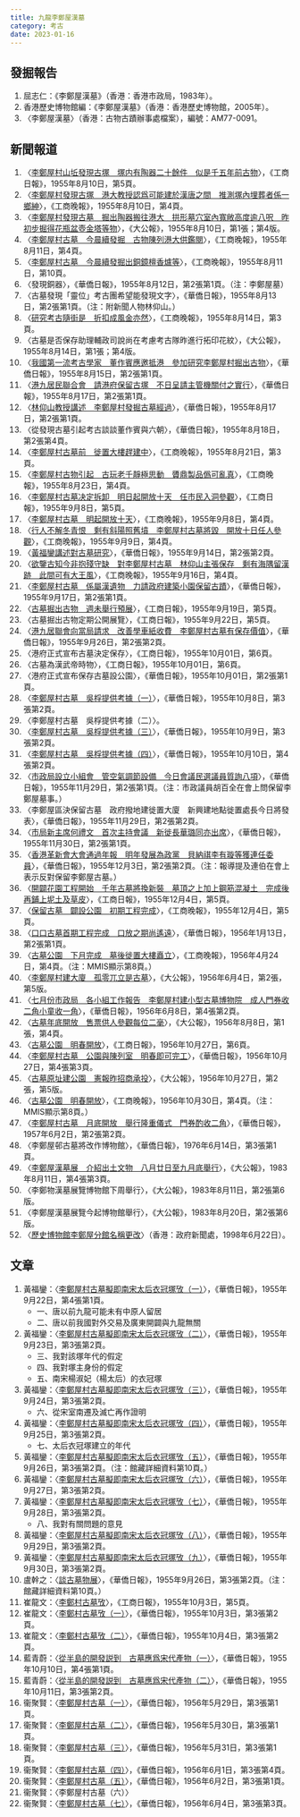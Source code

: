 ```yaml
---
title: 九龍李鄭屋漢墓
category: 考古
date: 2023-01-16
---
```

## 發掘報告
1. 屈志仁：《李鄭屋漢墓》（香港：香港市政局，1983年）。
2. 香港歷史博物館編：《李鄭屋漢墓》（香港：香港歷史博物館，2005年）。
3. 〈李鄭屋漢墓〉（香港：古物古蹟辦事處檔案），編號：AM77-0091。
## 新聞報道
1. 〈[李鄭屋村山坵發現古塚　塚内有陶器二十餘件　似是千五年前古物](https://mmis.hkpl.gov.hk/coverpage/-/coverpage/view?_coverpage_WAR_mmisportalportlet_hsf=%E6%9D%8E%E9%84%AD%E5%B1%8B&p_r_p_-1078056564_c=QF757YsWv59a9PNz3lScYqgi6uOtkx55&_coverpage_WAR_mmisportalportlet_o=132&_coverpage_WAR_mmisportalportlet_actual_q=%28%20verbatim_dc.collection%3A%28%22Old%5C%20HK%5C%20Newspapers%22%29%20%29%20AND+%28%20%28%20allTermsMandatory%3A%28true%29%20OR+all_dc.title%3A%28%E6%9D%8E%E9%84%AD%E5%B1%8B%29%20OR+all_dc.creator%3A%28%E6%9D%8E%E9%84%AD%E5%B1%8B%29%20OR+all_dc.contributor%3A%28%E6%9D%8E%E9%84%AD%E5%B1%8B%29%20OR+all_dc.subject%3A%28%E6%9D%8E%E9%84%AD%E5%B1%8B%29%20OR+fulltext%3A%28%E6%9D%8E%E9%84%AD%E5%B1%8B%29%20OR+all_dc.description%3A%28%E6%9D%8E%E9%84%AD%E5%B1%8B%29%20%29%20%29&_coverpage_WAR_mmisportalportlet_sort_order=asc&_coverpage_WAR_mmisportalportlet_sort_field=dc.publicationdate_bsort)〉，《工商日報》，1955年8月10日，第5頁。
2. 〈[李鄭屋村發現古塚　港大教授認爲可能建於漢唐之間　推測塚內埋葬者係一鄉紳](https://mmis.hkpl.gov.hk/coverpage/-/coverpage/view?_coverpage_WAR_mmisportalportlet_hsf=%E6%9D%8E%E9%84%AD%E5%B1%8B&p_r_p_-1078056564_c=QF757YsWv5%2FH7zGe%2FKF%2BFB8IQlsDeA58&_coverpage_WAR_mmisportalportlet_o=133&_coverpage_WAR_mmisportalportlet_actual_q=%28%20verbatim_dc.collection%3A%28%22Old%5C%20HK%5C%20Newspapers%22%29%20%29%20AND+%28%20%28%20allTermsMandatory%3A%28true%29%20OR+all_dc.title%3A%28%E6%9D%8E%E9%84%AD%E5%B1%8B%29%20OR+all_dc.creator%3A%28%E6%9D%8E%E9%84%AD%E5%B1%8B%29%20OR+all_dc.contributor%3A%28%E6%9D%8E%E9%84%AD%E5%B1%8B%29%20OR+all_dc.subject%3A%28%E6%9D%8E%E9%84%AD%E5%B1%8B%29%20OR+fulltext%3A%28%E6%9D%8E%E9%84%AD%E5%B1%8B%29%20OR+all_dc.description%3A%28%E6%9D%8E%E9%84%AD%E5%B1%8B%29%20%29%20%29&_coverpage_WAR_mmisportalportlet_sort_order=asc&_coverpage_WAR_mmisportalportlet_sort_field=dc.publicationdate_bsort)〉，《工商晚報》，1955年8月10日，第4頁。
3. 〈[李鄭屋村發現古墓　掘出陶器搬往港大　拱形墓穴室內寬敞高度逾八呎　昨初步掘得花瓶盆壺金塔等物](https://mmis.hkpl.gov.hk/coverpage/-/coverpage/view?_coverpage_WAR_mmisportalportlet_hsf=%E6%9D%8E%E9%84%AD%E5%B1%8B&p_r_p_-1078056564_c=QF757YsWv59H%2FuxqfBwEJJArM4CoRsb9&_coverpage_WAR_mmisportalportlet_o=134&_coverpage_WAR_mmisportalportlet_actual_q=%28%20verbatim_dc.collection%3A%28%22Old%5C%20HK%5C%20Newspapers%22%29%20%29%20AND+%28%20%28%20allTermsMandatory%3A%28true%29%20OR+all_dc.title%3A%28%E6%9D%8E%E9%84%AD%E5%B1%8B%29%20OR+all_dc.creator%3A%28%E6%9D%8E%E9%84%AD%E5%B1%8B%29%20OR+all_dc.contributor%3A%28%E6%9D%8E%E9%84%AD%E5%B1%8B%29%20OR+all_dc.subject%3A%28%E6%9D%8E%E9%84%AD%E5%B1%8B%29%20OR+fulltext%3A%28%E6%9D%8E%E9%84%AD%E5%B1%8B%29%20OR+all_dc.description%3A%28%E6%9D%8E%E9%84%AD%E5%B1%8B%29%20%29%20%29&_coverpage_WAR_mmisportalportlet_sort_order=asc&_coverpage_WAR_mmisportalportlet_sort_field=dc.publicationdate_bsort)〉，《大公報》，1955年8月10日，第1張；第4版。
4. 〈[李鄭屋村古墓　今晨續發掘　古物陳列港大供鑑閱](https://mmis.hkpl.gov.hk/coverpage/-/coverpage/view?_coverpage_WAR_mmisportalportlet_hsf=%E6%9D%8E%E9%84%AD%E5%B1%8B&p_r_p_-1078056564_c=QF757YsWv5%2FH7zGe%2FKF%2BFOAqbkOEneEK&_coverpage_WAR_mmisportalportlet_o=135&_coverpage_WAR_mmisportalportlet_actual_q=%28%20verbatim_dc.collection%3A%28%22Old%5C%20HK%5C%20Newspapers%22%29%20%29%20AND+%28%20%28%20allTermsMandatory%3A%28true%29%20OR+all_dc.title%3A%28%E6%9D%8E%E9%84%AD%E5%B1%8B%29%20OR+all_dc.creator%3A%28%E6%9D%8E%E9%84%AD%E5%B1%8B%29%20OR+all_dc.contributor%3A%28%E6%9D%8E%E9%84%AD%E5%B1%8B%29%20OR+all_dc.subject%3A%28%E6%9D%8E%E9%84%AD%E5%B1%8B%29%20OR+fulltext%3A%28%E6%9D%8E%E9%84%AD%E5%B1%8B%29%20OR+all_dc.description%3A%28%E6%9D%8E%E9%84%AD%E5%B1%8B%29%20%29%20%29&_coverpage_WAR_mmisportalportlet_sort_order=asc&_coverpage_WAR_mmisportalportlet_sort_field=dc.publicationdate_bsort)〉，《工商晚報》，1955年8月11日，第4頁。
5. 〈[李鄭屋村古墓　今晨續發掘出銅鏡檀香爐等](https://mmis.hkpl.gov.hk/coverpage/-/coverpage/view?_coverpage_WAR_mmisportalportlet_hsf=%E6%9D%8E%E9%84%AD%E5%B1%8B&p_r_p_-1078056564_c=QF757YsWv5%2FH7zGe%2FKF%2BFOAqbkOEneEK&_coverpage_WAR_mmisportalportlet_o=135&_coverpage_WAR_mmisportalportlet_actual_q=%28%20verbatim_dc.collection%3A%28%22Old%5C%20HK%5C%20Newspapers%22%29%20%29%20AND+%28%20%28%20allTermsMandatory%3A%28true%29%20OR+all_dc.title%3A%28%E6%9D%8E%E9%84%AD%E5%B1%8B%29%20OR+all_dc.creator%3A%28%E6%9D%8E%E9%84%AD%E5%B1%8B%29%20OR+all_dc.contributor%3A%28%E6%9D%8E%E9%84%AD%E5%B1%8B%29%20OR+all_dc.subject%3A%28%E6%9D%8E%E9%84%AD%E5%B1%8B%29%20OR+fulltext%3A%28%E6%9D%8E%E9%84%AD%E5%B1%8B%29%20OR+all_dc.description%3A%28%E6%9D%8E%E9%84%AD%E5%B1%8B%29%20%29%20%29&_coverpage_WAR_mmisportalportlet_sort_order=asc&_coverpage_WAR_mmisportalportlet_sort_field=dc.publicationdate_bsort)〉，《工商晚報》，1955年8月11日，第10頁。
6. 〈發現銅器〉，《華僑日報》，1955年8月12日，第2張第1頁。（注：李鄭屋墓）
7. 〈古墓發現「靈位」考古團希望能發現文字〉，《華僑日報》，1955年8月13日，第2張第1頁。（注：附新聞人物林仰山。）
8. 〈[研究考古隨街是　折扣成風金亦然](https://mmis.hkpl.gov.hk/coverpage/-/coverpage/view?_coverpage_WAR_mmisportalportlet_hsf=%E7%A0%94%E7%A9%B6%E8%80%83%E5%8F%A4&_coverpage_WAR_mmisportalportlet_actual_q=%28%20verbatim_dc.collection%3A%28%22Old%5C%20HK%5C%20Newspapers%22%29%20%29%20AND+%28%20%28%20allTermsMandatory%3A%28true%29%20OR+all_dc.title%3A%28%E7%A0%94%E7%A9%B6%E8%80%83%E5%8F%A4%29%20OR+all_dc.creator%3A%28%E7%A0%94%E7%A9%B6%E8%80%83%E5%8F%A4%29%20OR+all_dc.contributor%3A%28%E7%A0%94%E7%A9%B6%E8%80%83%E5%8F%A4%29%20OR+all_dc.subject%3A%28%E7%A0%94%E7%A9%B6%E8%80%83%E5%8F%A4%29%20OR+fulltext%3A%28%E7%A0%94%E7%A9%B6%E8%80%83%E5%8F%A4%29%20OR+all_dc.description%3A%28%E7%A0%94%E7%A9%B6%E8%80%83%E5%8F%A4%29%20%29%20%29&_coverpage_WAR_mmisportalportlet_sort_field=score&p_r_p_-1078056564_c=QF757YsWv5%2FH7zGe%2FKF%2BFEjTSwOn2%2BDv&_coverpage_WAR_mmisportalportlet_o=0&_coverpage_WAR_mmisportalportlet_sort_order=desc)〉，《工商晚報》，1955年8月14日，第3頁。
9. 〈古墓是否保存助理輔政司說尚在考慮考古隊昨進行拓印花紋〉，《大公報》，1955年8月14日，第1張；第4版。
10. 〈[我國第一流考古學家　董作賓應邀抵港　參加研究李鄭屋村掘出古物](https://mmis.hkpl.gov.hk/coverpage/-/coverpage/view?_coverpage_WAR_mmisportalportlet_hsf=%E6%9D%8E%E9%84%AD%E5%B1%8B&p_r_p_-1078056564_c=QF757YsWv5%2FH7zGe%2FKF%2BFNknH7KfV1lH&_coverpage_WAR_mmisportalportlet_o=136&_coverpage_WAR_mmisportalportlet_actual_q=%28%20verbatim_dc.collection%3A%28%22Old%5C%20HK%5C%20Newspapers%22%29%20%29%20AND+%28%20%28%20allTermsMandatory%3A%28true%29%20OR+all_dc.title%3A%28%E6%9D%8E%E9%84%AD%E5%B1%8B%29%20OR+all_dc.creator%3A%28%E6%9D%8E%E9%84%AD%E5%B1%8B%29%20OR+all_dc.contributor%3A%28%E6%9D%8E%E9%84%AD%E5%B1%8B%29%20OR+all_dc.subject%3A%28%E6%9D%8E%E9%84%AD%E5%B1%8B%29%20OR+fulltext%3A%28%E6%9D%8E%E9%84%AD%E5%B1%8B%29%20OR+all_dc.description%3A%28%E6%9D%8E%E9%84%AD%E5%B1%8B%29%20%29%20%29&_coverpage_WAR_mmisportalportlet_sort_order=asc&_coverpage_WAR_mmisportalportlet_sort_field=dc.publicationdate_bsort)〉，《華僑日報》，1955年8月15日，第2張第1頁。
11. 〈[港九居民聯合會　請港府保留古塚　不日呈請主管機關付之實行](https://mmis.hkpl.gov.hk/coverpage/-/coverpage/view?_coverpage_WAR_mmisportalportlet_hsf=%E6%9D%8E%E9%84%AD%E5%B1%8B&p_r_p_-1078056564_c=QF757YsWv5%2FH7zGe%2FKF%2BFMmU%2FRe315p2&_coverpage_WAR_mmisportalportlet_o=138&_coverpage_WAR_mmisportalportlet_actual_q=%28%20verbatim_dc.collection%3A%28%22Old%5C%20HK%5C%20Newspapers%22%29%20%29%20AND+%28%20%28%20allTermsMandatory%3A%28true%29%20OR+all_dc.title%3A%28%E6%9D%8E%E9%84%AD%E5%B1%8B%29%20OR+all_dc.creator%3A%28%E6%9D%8E%E9%84%AD%E5%B1%8B%29%20OR+all_dc.contributor%3A%28%E6%9D%8E%E9%84%AD%E5%B1%8B%29%20OR+all_dc.subject%3A%28%E6%9D%8E%E9%84%AD%E5%B1%8B%29%20OR+fulltext%3A%28%E6%9D%8E%E9%84%AD%E5%B1%8B%29%20OR+all_dc.description%3A%28%E6%9D%8E%E9%84%AD%E5%B1%8B%29%20%29%20%29&_coverpage_WAR_mmisportalportlet_sort_order=asc&_coverpage_WAR_mmisportalportlet_sort_field=dc.publicationdate_bsort)〉，《華僑日報》，1955年8月17日，第2張第1頁。
12. 〈[林仰山教授講述　李鄭屋村發掘古墓經過](https://mmis.hkpl.gov.hk/coverpage/-/coverpage/view?_coverpage_WAR_mmisportalportlet_hsf=%E6%9D%8E%E9%84%AD%E5%B1%8B&p_r_p_-1078056564_c=QF757YsWv5%2FH7zGe%2FKF%2BFMmU%2FRe315p2&_coverpage_WAR_mmisportalportlet_o=138&_coverpage_WAR_mmisportalportlet_actual_q=%28%20verbatim_dc.collection%3A%28%22Old%5C%20HK%5C%20Newspapers%22%29%20%29%20AND+%28%20%28%20allTermsMandatory%3A%28true%29%20OR+all_dc.title%3A%28%E6%9D%8E%E9%84%AD%E5%B1%8B%29%20OR+all_dc.creator%3A%28%E6%9D%8E%E9%84%AD%E5%B1%8B%29%20OR+all_dc.contributor%3A%28%E6%9D%8E%E9%84%AD%E5%B1%8B%29%20OR+all_dc.subject%3A%28%E6%9D%8E%E9%84%AD%E5%B1%8B%29%20OR+fulltext%3A%28%E6%9D%8E%E9%84%AD%E5%B1%8B%29%20OR+all_dc.description%3A%28%E6%9D%8E%E9%84%AD%E5%B1%8B%29%20%29%20%29&_coverpage_WAR_mmisportalportlet_sort_order=asc&_coverpage_WAR_mmisportalportlet_sort_field=dc.publicationdate_bsort)〉，《華僑日報》，1955年8月17日，第2張第1頁。
13. 〈從發現古墓引起考古談談董作賓與六朝〉，《華僑日報》，1955年8月18日，第2張第4頁。
14. 〈[李鄭屋村古墓前　徙置大樓趕建中](https://mmis.hkpl.gov.hk/coverpage/-/coverpage/view?_coverpage_WAR_mmisportalportlet_hsf=%E6%9D%8E%E9%84%AD%E5%B1%8B&p_r_p_-1078056564_c=QF757YsWv5%2FH7zGe%2FKF%2BFJIrlX6pJExe&_coverpage_WAR_mmisportalportlet_o=139&_coverpage_WAR_mmisportalportlet_actual_q=%28%20verbatim_dc.collection%3A%28%22Old%5C%20HK%5C%20Newspapers%22%29%20%29%20AND+%28%20%28%20allTermsMandatory%3A%28true%29%20OR+all_dc.title%3A%28%E6%9D%8E%E9%84%AD%E5%B1%8B%29%20OR+all_dc.creator%3A%28%E6%9D%8E%E9%84%AD%E5%B1%8B%29%20OR+all_dc.contributor%3A%28%E6%9D%8E%E9%84%AD%E5%B1%8B%29%20OR+all_dc.subject%3A%28%E6%9D%8E%E9%84%AD%E5%B1%8B%29%20OR+fulltext%3A%28%E6%9D%8E%E9%84%AD%E5%B1%8B%29%20OR+all_dc.description%3A%28%E6%9D%8E%E9%84%AD%E5%B1%8B%29%20%29%20%29&_coverpage_WAR_mmisportalportlet_sort_order=asc&_coverpage_WAR_mmisportalportlet_sort_field=dc.publicationdate_bsort)〉，《工商晚報》，1955年8月21日，第3頁。
15. 〈[李鄭屋村古物引起　古玩老千靜極思動　贗鼎製品僞可亂真](https://mmis.hkpl.gov.hk/coverpage/-/coverpage/view?_coverpage_WAR_mmisportalportlet_hsf=%E6%9D%8E%E9%84%AD%E5%B1%8B&p_r_p_-1078056564_c=QF757YsWv5%2FH7zGe%2FKF%2BFOQA%2BWmHppvS&_coverpage_WAR_mmisportalportlet_o=140&_coverpage_WAR_mmisportalportlet_actual_q=%28%20verbatim_dc.collection%3A%28%22Old%5C%20HK%5C%20Newspapers%22%29%20%29%20AND+%28%20%28%20allTermsMandatory%3A%28true%29%20OR+all_dc.title%3A%28%E6%9D%8E%E9%84%AD%E5%B1%8B%29%20OR+all_dc.creator%3A%28%E6%9D%8E%E9%84%AD%E5%B1%8B%29%20OR+all_dc.contributor%3A%28%E6%9D%8E%E9%84%AD%E5%B1%8B%29%20OR+all_dc.subject%3A%28%E6%9D%8E%E9%84%AD%E5%B1%8B%29%20OR+fulltext%3A%28%E6%9D%8E%E9%84%AD%E5%B1%8B%29%20OR+all_dc.description%3A%28%E6%9D%8E%E9%84%AD%E5%B1%8B%29%20%29%20%29&_coverpage_WAR_mmisportalportlet_sort_order=asc&_coverpage_WAR_mmisportalportlet_sort_field=dc.publicationdate_bsort)〉，《工商晚報》，1955年8月23日，第4頁。
16. 〈[李鄭屋村古墓决定拆卸　明日起開放十天　任市民入洞參觀](https://mmis.hkpl.gov.hk/coverpage/-/coverpage/view?_coverpage_WAR_mmisportalportlet_hsf=%E6%9D%8E%E9%84%AD%E5%B1%8B&p_r_p_-1078056564_c=QF757YsWv59a9PNz3lScYkPVWtXBPhSs&_coverpage_WAR_mmisportalportlet_o=142&_coverpage_WAR_mmisportalportlet_actual_q=%28%20verbatim_dc.collection%3A%28%22Old%5C%20HK%5C%20Newspapers%22%29%20%29%20AND+%28%20%28%20allTermsMandatory%3A%28true%29%20OR+all_dc.title%3A%28%E6%9D%8E%E9%84%AD%E5%B1%8B%29%20OR+all_dc.creator%3A%28%E6%9D%8E%E9%84%AD%E5%B1%8B%29%20OR+all_dc.contributor%3A%28%E6%9D%8E%E9%84%AD%E5%B1%8B%29%20OR+all_dc.subject%3A%28%E6%9D%8E%E9%84%AD%E5%B1%8B%29%20OR+fulltext%3A%28%E6%9D%8E%E9%84%AD%E5%B1%8B%29%20OR+all_dc.description%3A%28%E6%9D%8E%E9%84%AD%E5%B1%8B%29%20%29%20%29&_coverpage_WAR_mmisportalportlet_sort_order=asc&_coverpage_WAR_mmisportalportlet_sort_field=dc.publicationdate_bsort)〉，《工商日報》，1955年9月8日，第5頁。
17. 〈[李鄭屋村古墓　明起開放十天](https://mmis.hkpl.gov.hk/coverpage/-/coverpage/view?_coverpage_WAR_mmisportalportlet_hsf=%E6%9D%8E%E9%84%AD%E5%B1%8B&p_r_p_-1078056564_c=QF757YsWv5%2FH7zGe%2FKF%2BFFdf0hHeZZze&_coverpage_WAR_mmisportalportlet_o=143&_coverpage_WAR_mmisportalportlet_actual_q=%28%20verbatim_dc.collection%3A%28%22Old%5C%20HK%5C%20Newspapers%22%29%20%29%20AND+%28%20%28%20allTermsMandatory%3A%28true%29%20OR+all_dc.title%3A%28%E6%9D%8E%E9%84%AD%E5%B1%8B%29%20OR+all_dc.creator%3A%28%E6%9D%8E%E9%84%AD%E5%B1%8B%29%20OR+all_dc.contributor%3A%28%E6%9D%8E%E9%84%AD%E5%B1%8B%29%20OR+all_dc.subject%3A%28%E6%9D%8E%E9%84%AD%E5%B1%8B%29%20OR+fulltext%3A%28%E6%9D%8E%E9%84%AD%E5%B1%8B%29%20OR+all_dc.description%3A%28%E6%9D%8E%E9%84%AD%E5%B1%8B%29%20%29%20%29&_coverpage_WAR_mmisportalportlet_sort_order=asc&_coverpage_WAR_mmisportalportlet_sort_field=dc.publicationdate_bsort)〉，《工商晚報》，1955年9月8日，第4頁。
18. 〈[行人不解冬青恨　剩有斜陽照舊墳　李鄭屋村古墓將毀　開放十日任人參觀](https://mmis.hkpl.gov.hk/coverpage/-/coverpage/view?_coverpage_WAR_mmisportalportlet_hsf=%E6%9D%8E%E9%84%AD%E5%B1%8B&p_r_p_-1078056564_c=QF757YsWv5%2FH7zGe%2FKF%2BFDEFSOo2KQnh&_coverpage_WAR_mmisportalportlet_o=144&_coverpage_WAR_mmisportalportlet_actual_q=%28%20verbatim_dc.collection%3A%28%22Old%5C%20HK%5C%20Newspapers%22%29%20%29%20AND+%28%20%28%20allTermsMandatory%3A%28true%29%20OR+all_dc.title%3A%28%E6%9D%8E%E9%84%AD%E5%B1%8B%29%20OR+all_dc.creator%3A%28%E6%9D%8E%E9%84%AD%E5%B1%8B%29%20OR+all_dc.contributor%3A%28%E6%9D%8E%E9%84%AD%E5%B1%8B%29%20OR+all_dc.subject%3A%28%E6%9D%8E%E9%84%AD%E5%B1%8B%29%20OR+fulltext%3A%28%E6%9D%8E%E9%84%AD%E5%B1%8B%29%20OR+all_dc.description%3A%28%E6%9D%8E%E9%84%AD%E5%B1%8B%29%20%29%20%29&_coverpage_WAR_mmisportalportlet_sort_order=asc&_coverpage_WAR_mmisportalportlet_sort_field=dc.publicationdate_bsort)〉，《工商晚報》，1955年9月9日，第4頁。
19. 〈[黃福鑾講述對古墓研究](https://mmis.hkpl.gov.hk/coverpage/-/coverpage/view?_coverpage_WAR_mmisportalportlet_hsf=%E6%9D%8E%E9%84%AD%E5%B1%8B&p_r_p_-1078056564_c=QF757YsWv5%2FH7zGe%2FKF%2BFCLqPcEG6qX3&_coverpage_WAR_mmisportalportlet_o=145&_coverpage_WAR_mmisportalportlet_actual_q=%28%20verbatim_dc.collection%3A%28%22Old%5C%20HK%5C%20Newspapers%22%29%20%29%20AND+%28%20%28%20allTermsMandatory%3A%28true%29%20OR+all_dc.title%3A%28%E6%9D%8E%E9%84%AD%E5%B1%8B%29%20OR+all_dc.creator%3A%28%E6%9D%8E%E9%84%AD%E5%B1%8B%29%20OR+all_dc.contributor%3A%28%E6%9D%8E%E9%84%AD%E5%B1%8B%29%20OR+all_dc.subject%3A%28%E6%9D%8E%E9%84%AD%E5%B1%8B%29%20OR+fulltext%3A%28%E6%9D%8E%E9%84%AD%E5%B1%8B%29%20OR+all_dc.description%3A%28%E6%9D%8E%E9%84%AD%E5%B1%8B%29%20%29%20%29&_coverpage_WAR_mmisportalportlet_sort_order=asc&_coverpage_WAR_mmisportalportlet_sort_field=dc.publicationdate_bsort)〉，《華僑日報》，1955年9月14日，第2張第2頁。
20. 〈[欲鑒古知今非抱殘守缺　對李鄭屋村古墓　林仰山主張保存　剩有海隅留漢跡　此間可有大王風](https://mmis.hkpl.gov.hk/coverpage/-/coverpage/view?_coverpage_WAR_mmisportalportlet_hsf=%E6%9D%8E%E9%84%AD%E5%B1%8B&p_r_p_-1078056564_c=QF757YsWv5%2FH7zGe%2FKF%2BFIl7ZfZ6mkg9&_coverpage_WAR_mmisportalportlet_o=147&_coverpage_WAR_mmisportalportlet_actual_q=%28%20verbatim_dc.collection%3A%28%22Old%5C%20HK%5C%20Newspapers%22%29%20%29%20AND+%28%20%28%20allTermsMandatory%3A%28true%29%20OR+all_dc.title%3A%28%E6%9D%8E%E9%84%AD%E5%B1%8B%29%20OR+all_dc.creator%3A%28%E6%9D%8E%E9%84%AD%E5%B1%8B%29%20OR+all_dc.contributor%3A%28%E6%9D%8E%E9%84%AD%E5%B1%8B%29%20OR+all_dc.subject%3A%28%E6%9D%8E%E9%84%AD%E5%B1%8B%29%20OR+fulltext%3A%28%E6%9D%8E%E9%84%AD%E5%B1%8B%29%20OR+all_dc.description%3A%28%E6%9D%8E%E9%84%AD%E5%B1%8B%29%20%29%20%29&_coverpage_WAR_mmisportalportlet_sort_order=asc&_coverpage_WAR_mmisportalportlet_sort_field=dc.publicationdate_bsort)〉，《工商晚報》，1955年9月16日，第4頁。
21. 〈[李鄭屋村古墓　係屬漢遺物　力請政府建築小園保留古蹟](https://mmis.hkpl.gov.hk/coverpage/-/coverpage/view?_coverpage_WAR_mmisportalportlet_hsf=%E6%9D%8E%E9%84%AD%E5%B1%8B&p_r_p_-1078056564_c=QF757YsWv5%2FH7zGe%2FKF%2BFP%2BLSyQsXRC6&_coverpage_WAR_mmisportalportlet_o=148&_coverpage_WAR_mmisportalportlet_actual_q=%28%20verbatim_dc.collection%3A%28%22Old%5C%20HK%5C%20Newspapers%22%29%20%29%20AND+%28%20%28%20allTermsMandatory%3A%28true%29%20OR+all_dc.title%3A%28%E6%9D%8E%E9%84%AD%E5%B1%8B%29%20OR+all_dc.creator%3A%28%E6%9D%8E%E9%84%AD%E5%B1%8B%29%20OR+all_dc.contributor%3A%28%E6%9D%8E%E9%84%AD%E5%B1%8B%29%20OR+all_dc.subject%3A%28%E6%9D%8E%E9%84%AD%E5%B1%8B%29%20OR+fulltext%3A%28%E6%9D%8E%E9%84%AD%E5%B1%8B%29%20OR+all_dc.description%3A%28%E6%9D%8E%E9%84%AD%E5%B1%8B%29%20%29%20%29&_coverpage_WAR_mmisportalportlet_sort_order=asc&_coverpage_WAR_mmisportalportlet_sort_field=dc.publicationdate_bsort)〉，《華僑日報》，1955年9月17日，第2張第1頁。
22. 〈[古墓掘出古物　週未舉行預展](https://mmis.hkpl.gov.hk/coverpage/-/coverpage/view?_coverpage_WAR_mmisportalportlet_hsf=%E6%9D%8E%E9%84%AD%E5%B1%8B&p_r_p_-1078056564_c=QF757YsWv59a9PNz3lScYgxrAxJaRk59&_coverpage_WAR_mmisportalportlet_o=149&_coverpage_WAR_mmisportalportlet_actual_q=%28%20verbatim_dc.collection%3A%28%22Old%5C%20HK%5C%20Newspapers%22%29%20%29%20AND+%28%20%28%20allTermsMandatory%3A%28true%29%20OR+all_dc.title%3A%28%E6%9D%8E%E9%84%AD%E5%B1%8B%29%20OR+all_dc.creator%3A%28%E6%9D%8E%E9%84%AD%E5%B1%8B%29%20OR+all_dc.contributor%3A%28%E6%9D%8E%E9%84%AD%E5%B1%8B%29%20OR+all_dc.subject%3A%28%E6%9D%8E%E9%84%AD%E5%B1%8B%29%20OR+fulltext%3A%28%E6%9D%8E%E9%84%AD%E5%B1%8B%29%20OR+all_dc.description%3A%28%E6%9D%8E%E9%84%AD%E5%B1%8B%29%20%29%20%29&_coverpage_WAR_mmisportalportlet_sort_order=asc&_coverpage_WAR_mmisportalportlet_sort_field=dc.publicationdate_bsort)〉，《工商日報》，1955年9月19日，第5頁。
23. 〈古墓掘出古物定期公開展覽〉，《工商日報》，1955年9月22日，第5頁。
24. 〈[港九居聯會向當局請求　改善學車紙收費　李鄭屋村古墓有保存價值](https://mmis.hkpl.gov.hk/coverpage/-/coverpage/view?_coverpage_WAR_mmisportalportlet_hsf=%E6%9D%8E%E9%84%AD%E5%B1%8B&p_r_p_-1078056564_c=QF757YsWv5%2FH7zGe%2FKF%2BFDPar4uDfoE0&_coverpage_WAR_mmisportalportlet_o=154&_coverpage_WAR_mmisportalportlet_actual_q=%28%20verbatim_dc.collection%3A%28%22Old%5C%20HK%5C%20Newspapers%22%29%20%29%20AND+%28%20%28%20allTermsMandatory%3A%28true%29%20OR+all_dc.title%3A%28%E6%9D%8E%E9%84%AD%E5%B1%8B%29%20OR+all_dc.creator%3A%28%E6%9D%8E%E9%84%AD%E5%B1%8B%29%20OR+all_dc.contributor%3A%28%E6%9D%8E%E9%84%AD%E5%B1%8B%29%20OR+all_dc.subject%3A%28%E6%9D%8E%E9%84%AD%E5%B1%8B%29%20OR+fulltext%3A%28%E6%9D%8E%E9%84%AD%E5%B1%8B%29%20OR+all_dc.description%3A%28%E6%9D%8E%E9%84%AD%E5%B1%8B%29%20%29%20%29&_coverpage_WAR_mmisportalportlet_sort_order=asc&_coverpage_WAR_mmisportalportlet_sort_field=dc.publicationdate_bsort)〉，《華僑日報》，1955年9月26日，第2張第2頁。
25. 〈港府正式宣布古墓決定保存〉，《工商日報》，1955年10月01日，第6頁。
26. 〈古墓為漢武帝時物〉，《工商日報》，1955年10月01日，第6頁。
27. 〈港府正式宣布保存古墓設公園〉，《華僑日報》，1955年10月01日，第2張第1頁。
28. 〈[李鄭屋村古墓　吳桴提供考據（一）](https://mmis.hkpl.gov.hk/coverpage/-/coverpage/view?_coverpage_WAR_mmisportalportlet_hsf=%E6%9D%8E%E9%84%AD%E5%B1%8B&p_r_p_-1078056564_c=QF757YsWv5%2FH7zGe%2FKF%2BFA8WWEEhTMr0&_coverpage_WAR_mmisportalportlet_o=161&_coverpage_WAR_mmisportalportlet_actual_q=%28%20verbatim_dc.collection%3A%28%22Old%5C%20HK%5C%20Newspapers%22%29%20%29%20AND+%28%20%28%20allTermsMandatory%3A%28true%29%20OR+all_dc.title%3A%28%E6%9D%8E%E9%84%AD%E5%B1%8B%29%20OR+all_dc.creator%3A%28%E6%9D%8E%E9%84%AD%E5%B1%8B%29%20OR+all_dc.contributor%3A%28%E6%9D%8E%E9%84%AD%E5%B1%8B%29%20OR+all_dc.subject%3A%28%E6%9D%8E%E9%84%AD%E5%B1%8B%29%20OR+fulltext%3A%28%E6%9D%8E%E9%84%AD%E5%B1%8B%29%20OR+all_dc.description%3A%28%E6%9D%8E%E9%84%AD%E5%B1%8B%29%20%29%20%29&_coverpage_WAR_mmisportalportlet_sort_order=asc&_coverpage_WAR_mmisportalportlet_sort_field=dc.publicationdate_bsort)〉，《華僑日報》，1955年10月8日，第3張第2頁。
29. 〈李鄭屋村古墓　吳桴提供考據（二）〉。
30. 〈[李鄭屋村古墓　吳桴提供考據（三）](https://mmis.hkpl.gov.hk/coverpage/-/coverpage/view?_coverpage_WAR_mmisportalportlet_hsf=%E6%9D%8E%E9%84%AD%E5%B1%8B&p_r_p_-1078056564_c=QF757YsWv5%2FH7zGe%2FKF%2BFBJvNOvK4vp8&_coverpage_WAR_mmisportalportlet_o=163&_coverpage_WAR_mmisportalportlet_actual_q=%28%20verbatim_dc.collection%3A%28%22Old%5C%20HK%5C%20Newspapers%22%29%20%29%20AND+%28%20%28%20allTermsMandatory%3A%28true%29%20OR+all_dc.title%3A%28%E6%9D%8E%E9%84%AD%E5%B1%8B%29%20OR+all_dc.creator%3A%28%E6%9D%8E%E9%84%AD%E5%B1%8B%29%20OR+all_dc.contributor%3A%28%E6%9D%8E%E9%84%AD%E5%B1%8B%29%20OR+all_dc.subject%3A%28%E6%9D%8E%E9%84%AD%E5%B1%8B%29%20OR+fulltext%3A%28%E6%9D%8E%E9%84%AD%E5%B1%8B%29%20OR+all_dc.description%3A%28%E6%9D%8E%E9%84%AD%E5%B1%8B%29%20%29%20%29&_coverpage_WAR_mmisportalportlet_sort_order=asc&_coverpage_WAR_mmisportalportlet_sort_field=dc.publicationdate_bsort)〉，《華僑日報》，1955年10月9日，第3張第2頁。
31. 〈[李鄭屋村古墓　吳桴提供考據（四）](https://mmis.hkpl.gov.hk/coverpage/-/coverpage/view?_coverpage_WAR_mmisportalportlet_hsf=%E6%9D%8E%E9%84%AD%E5%B1%8B&p_r_p_-1078056564_c=QF757YsWv5%2FH7zGe%2FKF%2BFGrCo%2BCGAnzY&_coverpage_WAR_mmisportalportlet_o=164&_coverpage_WAR_mmisportalportlet_actual_q=%28%20verbatim_dc.collection%3A%28%22Old%5C%20HK%5C%20Newspapers%22%29%20%29%20AND+%28%20%28%20allTermsMandatory%3A%28true%29%20OR+all_dc.title%3A%28%E6%9D%8E%E9%84%AD%E5%B1%8B%29%20OR+all_dc.creator%3A%28%E6%9D%8E%E9%84%AD%E5%B1%8B%29%20OR+all_dc.contributor%3A%28%E6%9D%8E%E9%84%AD%E5%B1%8B%29%20OR+all_dc.subject%3A%28%E6%9D%8E%E9%84%AD%E5%B1%8B%29%20OR+fulltext%3A%28%E6%9D%8E%E9%84%AD%E5%B1%8B%29%20OR+all_dc.description%3A%28%E6%9D%8E%E9%84%AD%E5%B1%8B%29%20%29%20%29&_coverpage_WAR_mmisportalportlet_sort_order=asc&_coverpage_WAR_mmisportalportlet_sort_field=dc.publicationdate_bsort)〉，《華僑日報》，1955年10月10日，第4張第2頁。
32. 〈[市政局設立小組會　管空氣調節設備　今日會議民選議員質詢八項](https://mmis.hkpl.gov.hk/coverpage/-/coverpage/view?_coverpage_WAR_mmisportalportlet_hsf=%E5%8F%A4%E5%A2%93&p_r_p_-1078056564_c=QF757YsWv5%2FH7zGe%2FKF%2BFLrytdxhQPHH&_coverpage_WAR_mmisportalportlet_o=206&_coverpage_WAR_mmisportalportlet_actual_q=%28%20verbatim_dc.collection%3A%28%22Old%5C%20HK%5C%20Newspapers%22%29%20%29%20AND+%28%20%28%20allTermsMandatory%3A%28true%29%20OR+all_dc.title%3A%28%E5%8F%A4%E5%A2%93%29%20OR+all_dc.creator%3A%28%E5%8F%A4%E5%A2%93%29%20OR+all_dc.contributor%3A%28%E5%8F%A4%E5%A2%93%29%20OR+all_dc.subject%3A%28%E5%8F%A4%E5%A2%93%29%20OR+fulltext%3A%28%E5%8F%A4%E5%A2%93%29%20OR+all_dc.description%3A%28%E5%8F%A4%E5%A2%93%29%20%29%20%29&_coverpage_WAR_mmisportalportlet_sort_order=asc&_coverpage_WAR_mmisportalportlet_sort_field=dc.publicationdate_bsort)〉，《華僑日報》，1955年11月29日，第2張第1頁。（注：市政議員胡百全在會上問保留李鄭屋墓事。）
33. 〈李鄭屋區決保留古墓　政府撥地建徙置大廈　新興建地點徙置處長今日將發表〉，《華僑日報》，1955年11月29日，第2張第2頁。
34. 〈[市局新主席何禮文　首次主持會議　新徙長華璐同亦出席](https://mmis.hkpl.gov.hk/coverpage/-/coverpage/view?_coverpage_WAR_mmisportalportlet_hsf=%E5%8F%A4%E5%A2%93&p_r_p_-1078056564_c=QF757YsWv5%2FH7zGe%2FKF%2BFN2UACS5RgrX&_coverpage_WAR_mmisportalportlet_o=207&_coverpage_WAR_mmisportalportlet_actual_q=%28%20verbatim_dc.collection%3A%28%22Old%5C%20HK%5C%20Newspapers%22%29%20%29%20AND+%28%20%28%20allTermsMandatory%3A%28true%29%20OR+all_dc.title%3A%28%E5%8F%A4%E5%A2%93%29%20OR+all_dc.creator%3A%28%E5%8F%A4%E5%A2%93%29%20OR+all_dc.contributor%3A%28%E5%8F%A4%E5%A2%93%29%20OR+all_dc.subject%3A%28%E5%8F%A4%E5%A2%93%29%20OR+fulltext%3A%28%E5%8F%A4%E5%A2%93%29%20OR+all_dc.description%3A%28%E5%8F%A4%E5%A2%93%29%20%29%20%29&_coverpage_WAR_mmisportalportlet_sort_order=asc&_coverpage_WAR_mmisportalportlet_sort_field=dc.publicationdate_bsort)〉，《華僑日報》，1955年11月30日，第2張第1頁。
35. 〈[香港革新會大會通過年報　明年發展為政黨　貝納祺李有璇等獲連任委員](https://mmis.hkpl.gov.hk/coverpage/-/coverpage/view?_coverpage_WAR_mmisportalportlet_hsf=%E5%8F%A4%E5%A2%93&p_r_p_-1078056564_c=QF757YsWv5%2FH7zGe%2FKF%2BFG%2BaC6Pq85f0&_coverpage_WAR_mmisportalportlet_o=209&_coverpage_WAR_mmisportalportlet_actual_q=%28%20verbatim_dc.collection%3A%28%22Old%5C%20HK%5C%20Newspapers%22%29%20%29%20AND+%28%20%28%20allTermsMandatory%3A%28true%29%20OR+all_dc.title%3A%28%E5%8F%A4%E5%A2%93%29%20OR+all_dc.creator%3A%28%E5%8F%A4%E5%A2%93%29%20OR+all_dc.contributor%3A%28%E5%8F%A4%E5%A2%93%29%20OR+all_dc.subject%3A%28%E5%8F%A4%E5%A2%93%29%20OR+fulltext%3A%28%E5%8F%A4%E5%A2%93%29%20OR+all_dc.description%3A%28%E5%8F%A4%E5%A2%93%29%20%29%20%29&_coverpage_WAR_mmisportalportlet_sort_order=asc&_coverpage_WAR_mmisportalportlet_sort_field=dc.publicationdate_bsort)〉，《華僑日報》，1955年12月3日，第2張第2頁。（注：報導提及連伯在會上表示反對保留李鄭屋古墓。）
36. 〈[開闢花園工程開始　千年古墓將換新裝　墓頂之上加上鋼筋混凝土　完成後再鋪上坭土及草皮](https://mmis.hkpl.gov.hk/coverpage/-/coverpage/view?_coverpage_WAR_mmisportalportlet_hsf=%E5%8F%A4%E5%A2%93&p_r_p_-1078056564_c=QF757YsWv59a9PNz3lScYmHbsZ%2B2u295&_coverpage_WAR_mmisportalportlet_o=210&_coverpage_WAR_mmisportalportlet_actual_q=%28%20verbatim_dc.collection%3A%28%22Old%5C%20HK%5C%20Newspapers%22%29%20%29%20AND+%28%20%28%20allTermsMandatory%3A%28true%29%20OR+all_dc.title%3A%28%E5%8F%A4%E5%A2%93%29%20OR+all_dc.creator%3A%28%E5%8F%A4%E5%A2%93%29%20OR+all_dc.contributor%3A%28%E5%8F%A4%E5%A2%93%29%20OR+all_dc.subject%3A%28%E5%8F%A4%E5%A2%93%29%20OR+fulltext%3A%28%E5%8F%A4%E5%A2%93%29%20OR+all_dc.description%3A%28%E5%8F%A4%E5%A2%93%29%20%29%20%29&_coverpage_WAR_mmisportalportlet_sort_order=asc&_coverpage_WAR_mmisportalportlet_sort_field=dc.publicationdate_bsort)〉，《工商日報》，1955年12月4日，第5頁。
37. 〈[保留古墓　闢設公園　初期工程完成](https://mmis.hkpl.gov.hk/coverpage/-/coverpage/view?_coverpage_WAR_mmisportalportlet_hsf=%E5%8F%A4%E5%A2%93&p_r_p_-1078056564_c=QF757YsWv5%2FH7zGe%2FKF%2BFNYoae48%2B3gv&_coverpage_WAR_mmisportalportlet_o=211&_coverpage_WAR_mmisportalportlet_actual_q=%28%20verbatim_dc.collection%3A%28%22Old%5C%20HK%5C%20Newspapers%22%29%20%29%20AND+%28%20%28%20allTermsMandatory%3A%28true%29%20OR+all_dc.title%3A%28%E5%8F%A4%E5%A2%93%29%20OR+all_dc.creator%3A%28%E5%8F%A4%E5%A2%93%29%20OR+all_dc.contributor%3A%28%E5%8F%A4%E5%A2%93%29%20OR+all_dc.subject%3A%28%E5%8F%A4%E5%A2%93%29%20OR+fulltext%3A%28%E5%8F%A4%E5%A2%93%29%20OR+all_dc.description%3A%28%E5%8F%A4%E5%A2%93%29%20%29%20%29&_coverpage_WAR_mmisportalportlet_sort_order=asc&_coverpage_WAR_mmisportalportlet_sort_field=dc.publicationdate_bsort)〉，《工商晚報》，1955年12月4日，第5頁。
38. 〈[口口古墓首期工程完成　口放之期尚遙遠](https://mmis.hkpl.gov.hk/coverpage/-/coverpage/view?_coverpage_WAR_mmisportalportlet_hsf=%E5%8F%A4%E5%A2%93&p_r_p_-1078056564_c=QF757YsWv5%2FH7zGe%2FKF%2BFOErgkHQ24r%2B&_coverpage_WAR_mmisportalportlet_o=212&_coverpage_WAR_mmisportalportlet_actual_q=%28%20verbatim_dc.collection%3A%28%22Old%5C%20HK%5C%20Newspapers%22%29%20%29%20AND+%28%20%28%20allTermsMandatory%3A%28true%29%20OR+all_dc.title%3A%28%E5%8F%A4%E5%A2%93%29%20OR+all_dc.creator%3A%28%E5%8F%A4%E5%A2%93%29%20OR+all_dc.contributor%3A%28%E5%8F%A4%E5%A2%93%29%20OR+all_dc.subject%3A%28%E5%8F%A4%E5%A2%93%29%20OR+fulltext%3A%28%E5%8F%A4%E5%A2%93%29%20OR+all_dc.description%3A%28%E5%8F%A4%E5%A2%93%29%20%29%20%29&_coverpage_WAR_mmisportalportlet_sort_order=asc&_coverpage_WAR_mmisportalportlet_sort_field=dc.publicationdate_bsort)〉，《華僑日報》，1956年1月13日，第2張第1頁。
39. 〈[古墓公園　下月完成　墓後徙置大樓矗立](https://mmis.hkpl.gov.hk/coverpage/-/coverpage/view?_coverpage_WAR_mmisportalportlet_hsf=%E5%8F%A4%E5%A2%93&p_r_p_-1078056564_c=QF757YsWv5%2FH7zGe%2FKF%2BFE42VbVzgOjg&_coverpage_WAR_mmisportalportlet_o=215&_coverpage_WAR_mmisportalportlet_actual_q=%28%20verbatim_dc.collection%3A%28%22Old%5C%20HK%5C%20Newspapers%22%29%20%29%20AND+%28%20%28%20allTermsMandatory%3A%28true%29%20OR+all_dc.title%3A%28%E5%8F%A4%E5%A2%93%29%20OR+all_dc.creator%3A%28%E5%8F%A4%E5%A2%93%29%20OR+all_dc.contributor%3A%28%E5%8F%A4%E5%A2%93%29%20OR+all_dc.subject%3A%28%E5%8F%A4%E5%A2%93%29%20OR+fulltext%3A%28%E5%8F%A4%E5%A2%93%29%20OR+all_dc.description%3A%28%E5%8F%A4%E5%A2%93%29%20%29%20%29&_coverpage_WAR_mmisportalportlet_sort_order=asc&_coverpage_WAR_mmisportalportlet_sort_field=dc.publicationdate_bsort)〉，《工商晚報》，1956年4月24日，第4頁。（注：MMIS顯示第8頁。）
40. 〈[李鄭屋村建大廈　孤零兀立是古墓](https://mmis.hkpl.gov.hk/coverpage/-/coverpage/view?_coverpage_WAR_mmisportalportlet_hsf=%E5%8F%A4%E5%A2%93&p_r_p_-1078056564_c=QF757YsWv59H%2FuxqfBwEJJrenH8joIvZ&_coverpage_WAR_mmisportalportlet_o=227&_coverpage_WAR_mmisportalportlet_actual_q=%28%20verbatim_dc.collection%3A%28%22Old%5C%20HK%5C%20Newspapers%22%29%20%29%20AND+%28%20%28%20allTermsMandatory%3A%28true%29%20OR+all_dc.title%3A%28%E5%8F%A4%E5%A2%93%29%20OR+all_dc.creator%3A%28%E5%8F%A4%E5%A2%93%29%20OR+all_dc.contributor%3A%28%E5%8F%A4%E5%A2%93%29%20OR+all_dc.subject%3A%28%E5%8F%A4%E5%A2%93%29%20OR+fulltext%3A%28%E5%8F%A4%E5%A2%93%29%20OR+all_dc.description%3A%28%E5%8F%A4%E5%A2%93%29%20%29%20%29&_coverpage_WAR_mmisportalportlet_sort_order=asc&_coverpage_WAR_mmisportalportlet_sort_field=dc.publicationdate_bsort)〉，《大公報》，1956年6月4日，第2張，第5版。
41. 〈[七月份市政局　各小組工作報告　李鄭屋村建小型古墓博物院　成人門券收二角小童收一角](https://mmis.hkpl.gov.hk/coverpage/-/coverpage/view?_coverpage_WAR_mmisportalportlet_hsf=%E5%8F%A4%E5%A2%93&p_r_p_-1078056564_c=QF757YsWv5%2FH7zGe%2FKF%2BFN1V9djLz7fz&_coverpage_WAR_mmisportalportlet_o=228&_coverpage_WAR_mmisportalportlet_actual_q=%28%20verbatim_dc.collection%3A%28%22Old%5C%20HK%5C%20Newspapers%22%29%20%29%20AND+%28%20%28%20allTermsMandatory%3A%28true%29%20OR+all_dc.title%3A%28%E5%8F%A4%E5%A2%93%29%20OR+all_dc.creator%3A%28%E5%8F%A4%E5%A2%93%29%20OR+all_dc.contributor%3A%28%E5%8F%A4%E5%A2%93%29%20OR+all_dc.subject%3A%28%E5%8F%A4%E5%A2%93%29%20OR+fulltext%3A%28%E5%8F%A4%E5%A2%93%29%20OR+all_dc.description%3A%28%E5%8F%A4%E5%A2%93%29%20%29%20%29&_coverpage_WAR_mmisportalportlet_sort_order=asc&_coverpage_WAR_mmisportalportlet_sort_field=dc.publicationdate_bsort)〉，《華僑日報》，1956年6月8日，第4張第2頁。
42. 〈[古墓年底開放　售票供人參觀每位二毫](https://mmis.hkpl.gov.hk/coverpage/-/coverpage/view?_coverpage_WAR_mmisportalportlet_hsf=%E5%8F%A4%E5%A2%93&p_r_p_-1078056564_c=QF757YsWv59H%2FuxqfBwEJEgjguVDn89p&_coverpage_WAR_mmisportalportlet_o=229&_coverpage_WAR_mmisportalportlet_actual_q=%28%20verbatim_dc.collection%3A%28%22Old%5C%20HK%5C%20Newspapers%22%29%20%29%20AND+%28%20%28%20allTermsMandatory%3A%28true%29%20OR+all_dc.title%3A%28%E5%8F%A4%E5%A2%93%29%20OR+all_dc.creator%3A%28%E5%8F%A4%E5%A2%93%29%20OR+all_dc.contributor%3A%28%E5%8F%A4%E5%A2%93%29%20OR+all_dc.subject%3A%28%E5%8F%A4%E5%A2%93%29%20OR+fulltext%3A%28%E5%8F%A4%E5%A2%93%29%20OR+all_dc.description%3A%28%E5%8F%A4%E5%A2%93%29%20%29%20%29&_coverpage_WAR_mmisportalportlet_sort_order=asc&_coverpage_WAR_mmisportalportlet_sort_field=dc.publicationdate_bsort)〉，《大公報》，1956年8月8日，第1張，第4頁。
43. 〈[古墓公園　明春開放](https://mmis.hkpl.gov.hk/coverpage/-/coverpage/view?_coverpage_WAR_mmisportalportlet_hsf=%E5%8F%A4%E5%A2%93&p_r_p_-1078056564_c=QF757YsWv59a9PNz3lScYr%2FLKFGou4g8&_coverpage_WAR_mmisportalportlet_o=234&_coverpage_WAR_mmisportalportlet_actual_q=%28%20verbatim_dc.collection%3A%28%22Old%5C%20HK%5C%20Newspapers%22%29%20%29%20AND+%28%20%28%20allTermsMandatory%3A%28true%29%20OR+all_dc.title%3A%28%E5%8F%A4%E5%A2%93%29%20OR+all_dc.creator%3A%28%E5%8F%A4%E5%A2%93%29%20OR+all_dc.contributor%3A%28%E5%8F%A4%E5%A2%93%29%20OR+all_dc.subject%3A%28%E5%8F%A4%E5%A2%93%29%20OR+fulltext%3A%28%E5%8F%A4%E5%A2%93%29%20OR+all_dc.description%3A%28%E5%8F%A4%E5%A2%93%29%20%29%20%29&_coverpage_WAR_mmisportalportlet_sort_order=asc&_coverpage_WAR_mmisportalportlet_sort_field=dc.publicationdate_bsort)〉，《工商日報》，1956年10月27日，第6頁。
44. 〈[李鄭屋村古墓　公園與陳列室　明春即可完工](https://mmis.hkpl.gov.hk/coverpage/-/coverpage/view?_coverpage_WAR_mmisportalportlet_hsf=%E5%8F%A4%E5%A2%93&p_r_p_-1078056564_c=QF757YsWv5%2FH7zGe%2FKF%2BFCW4U9HlPfFE&_coverpage_WAR_mmisportalportlet_o=235&_coverpage_WAR_mmisportalportlet_actual_q=%28%20verbatim_dc.collection%3A%28%22Old%5C%20HK%5C%20Newspapers%22%29%20%29%20AND+%28%20%28%20allTermsMandatory%3A%28true%29%20OR+all_dc.title%3A%28%E5%8F%A4%E5%A2%93%29%20OR+all_dc.creator%3A%28%E5%8F%A4%E5%A2%93%29%20OR+all_dc.contributor%3A%28%E5%8F%A4%E5%A2%93%29%20OR+all_dc.subject%3A%28%E5%8F%A4%E5%A2%93%29%20OR+fulltext%3A%28%E5%8F%A4%E5%A2%93%29%20OR+all_dc.description%3A%28%E5%8F%A4%E5%A2%93%29%20%29%20%29&_coverpage_WAR_mmisportalportlet_sort_order=asc&_coverpage_WAR_mmisportalportlet_sort_field=dc.publicationdate_bsort)〉，《華僑日報》，1956年10月27日，第4張第3頁。
45. 〈[古墓原址建公園　憲報昨招商承投](https://mmis.hkpl.gov.hk/coverpage/-/coverpage/view?_coverpage_WAR_mmisportalportlet_hsf=%E5%8F%A4%E5%A2%93&p_r_p_-1078056564_c=QF757YsWv59H%2FuxqfBwEJHYFurVDzTy8&_coverpage_WAR_mmisportalportlet_o=236&_coverpage_WAR_mmisportalportlet_actual_q=%28%20verbatim_dc.collection%3A%28%22Old%5C%20HK%5C%20Newspapers%22%29%20%29%20AND+%28%20%28%20allTermsMandatory%3A%28true%29%20OR+all_dc.title%3A%28%E5%8F%A4%E5%A2%93%29%20OR+all_dc.creator%3A%28%E5%8F%A4%E5%A2%93%29%20OR+all_dc.contributor%3A%28%E5%8F%A4%E5%A2%93%29%20OR+all_dc.subject%3A%28%E5%8F%A4%E5%A2%93%29%20OR+fulltext%3A%28%E5%8F%A4%E5%A2%93%29%20OR+all_dc.description%3A%28%E5%8F%A4%E5%A2%93%29%20%29%20%29&_coverpage_WAR_mmisportalportlet_sort_order=asc&_coverpage_WAR_mmisportalportlet_sort_field=dc.publicationdate_bsort)〉，《大公報》，1956年10月27日，第2張，第5版。
46. 〈[古墓公園　明春開放](https://mmis.hkpl.gov.hk/coverpage/-/coverpage/view?_coverpage_WAR_mmisportalportlet_hsf=%E5%8F%A4%E5%A2%93&p_r_p_-1078056564_c=QF757YsWv5%2FH7zGe%2FKF%2BFKi%2BiiTIPzjL&_coverpage_WAR_mmisportalportlet_o=238&_coverpage_WAR_mmisportalportlet_actual_q=%28%20verbatim_dc.collection%3A%28%22Old%5C%20HK%5C%20Newspapers%22%29%20%29%20AND+%28%20%28%20allTermsMandatory%3A%28true%29%20OR+all_dc.title%3A%28%E5%8F%A4%E5%A2%93%29%20OR+all_dc.creator%3A%28%E5%8F%A4%E5%A2%93%29%20OR+all_dc.contributor%3A%28%E5%8F%A4%E5%A2%93%29%20OR+all_dc.subject%3A%28%E5%8F%A4%E5%A2%93%29%20OR+fulltext%3A%28%E5%8F%A4%E5%A2%93%29%20OR+all_dc.description%3A%28%E5%8F%A4%E5%A2%93%29%20%29%20%29&_coverpage_WAR_mmisportalportlet_sort_order=asc&_coverpage_WAR_mmisportalportlet_sort_field=dc.publicationdate_bsort)〉，《工商晚報》，1956年10月30日，第4頁。（注：MMIS顯示第8頁。）
47. 〈[李鄭屋村古墓　月底開放　舉行隆重儀式　門券酌收二角](https://mmis.hkpl.gov.hk/coverpage/-/coverpage/view?_coverpage_WAR_mmisportalportlet_hsf=%E6%97%A5%E8%80%83%E5%8F%A4%E5%AD%B8%E5%AE%B6&p_r_p_-1078056564_c=QF757YsWv5%2FH7zGe%2FKF%2BFIOHMWs4GZbT&_coverpage_WAR_mmisportalportlet_o=10&_coverpage_WAR_mmisportalportlet_actual_q=%28%20verbatim_dc.collection%3A%28%22Old%5C%20HK%5C%20Newspapers%22%29%20%29%20AND+%28%20%28%20allTermsMandatory%3A%28true%29%20OR+all_dc.title%3A%28%E6%97%A5%E8%80%83%E5%8F%A4%E5%AD%B8%E5%AE%B6%29%20OR+all_dc.creator%3A%28%E6%97%A5%E8%80%83%E5%8F%A4%E5%AD%B8%E5%AE%B6%29%20OR+all_dc.contributor%3A%28%E6%97%A5%E8%80%83%E5%8F%A4%E5%AD%B8%E5%AE%B6%29%20OR+all_dc.subject%3A%28%E6%97%A5%E8%80%83%E5%8F%A4%E5%AD%B8%E5%AE%B6%29%20OR+fulltext%3A%28%E6%97%A5%E8%80%83%E5%8F%A4%E5%AD%B8%E5%AE%B6%29%20OR+all_dc.description%3A%28%E6%97%A5%E8%80%83%E5%8F%A4%E5%AD%B8%E5%AE%B6%29%20%29%20%29&_coverpage_WAR_mmisportalportlet_sort_field=score&_coverpage_WAR_mmisportalportlet_sort_order=desc)〉，《華僑日報》，1957年6月2日，第2張第2頁。
48. 〈李鄭屋邨古墓將改作博物館〉，《華僑日報》，1976年6月14日，第3張第1頁。
49. 〈[李鄭屋漢墓展　介紹出土文物　八月廿日至九月底舉行](https://mmis.hkpl.gov.hk/coverpage/-/coverpage/view?_coverpage_WAR_mmisportalportlet_hsf=%E5%87%BA%E5%9C%9F%E6%96%87%E7%89%A9&p_r_p_-1078056564_c=QF757YsWv58Sngm8Qm6Mnw4iZ%2FM40pQK&_coverpage_WAR_mmisportalportlet_o=41&_coverpage_WAR_mmisportalportlet_actual_q=%28%20verbatim_dc.collection%3A%28%22Old%5C%20HK%5C%20Newspapers%22%29%20%29%20AND+%28%20%28%20allTermsMandatory%3A%28true%29%20OR+all_dc.title%3A%28%E5%87%BA%E5%9C%9F%E6%96%87%E7%89%A9%29%20OR+all_dc.creator%3A%28%E5%87%BA%E5%9C%9F%E6%96%87%E7%89%A9%29%20OR+all_dc.contributor%3A%28%E5%87%BA%E5%9C%9F%E6%96%87%E7%89%A9%29%20OR+all_dc.subject%3A%28%E5%87%BA%E5%9C%9F%E6%96%87%E7%89%A9%29%20OR+fulltext%3A%28%E5%87%BA%E5%9C%9F%E6%96%87%E7%89%A9%29%20OR+all_dc.description%3A%28%E5%87%BA%E5%9C%9F%E6%96%87%E7%89%A9%29%20%29%20%29&_coverpage_WAR_mmisportalportlet_sort_order=desc&_coverpage_WAR_mmisportalportlet_sort_field=dc.publicationdate_bsort)〉，《大公報》，1983年8月11日，第4張第3頁。
50. 〈李鄭物漢墓展覽博物館下周舉行〉，《大公報》，1983年8月11日，第2張第6版。
51. 〈李鄭屋漢墓展覽今起博物館舉行〉，《大公報》，1983年8月20日，第2張第6版。
52.  〈[歷史博物館李鄭屋分館名稱更改](https://www.info.gov.hk/gia/general/199806/22/0620095.htm)〉（香港：政府新聞處，1998年6月22日）。
## 文章
1. 黃福鑾：〈[李鄭屋村古墓擬即南宋太后衣冠塚攷（一）](https://mmis.hkpl.gov.hk/coverpage/-/coverpage/view?_coverpage_WAR_mmisportalportlet_hsf=%E6%9D%8E%E9%84%AD%E5%B1%8B&p_r_p_-1078056564_c=QF757YsWv5%2FH7zGe%2FKF%2BFNDldC8QvmwZ&_coverpage_WAR_mmisportalportlet_o=150&_coverpage_WAR_mmisportalportlet_actual_q=%28%20verbatim_dc.collection%3A%28%22Old%5C%20HK%5C%20Newspapers%22%29%20%29%20AND+%28%20%28%20allTermsMandatory%3A%28true%29%20OR+all_dc.title%3A%28%E6%9D%8E%E9%84%AD%E5%B1%8B%29%20OR+all_dc.creator%3A%28%E6%9D%8E%E9%84%AD%E5%B1%8B%29%20OR+all_dc.contributor%3A%28%E6%9D%8E%E9%84%AD%E5%B1%8B%29%20OR+all_dc.subject%3A%28%E6%9D%8E%E9%84%AD%E5%B1%8B%29%20OR+fulltext%3A%28%E6%9D%8E%E9%84%AD%E5%B1%8B%29%20OR+all_dc.description%3A%28%E6%9D%8E%E9%84%AD%E5%B1%8B%29%20%29%20%29&_coverpage_WAR_mmisportalportlet_sort_order=asc&_coverpage_WAR_mmisportalportlet_sort_field=dc.publicationdate_bsort)〉，《華僑日報》，1955年9月22日，第4張第1頁。
    - 一、唐以前九龍可能未有中原人留居
    - 二、唐以前我國對外交易及廣東開闢與九龍無關
2. 黃福鑾：〈[李鄭屋村古墓擬即南宋太后衣冠塚攷（二）](https://mmis.hkpl.gov.hk/coverpage/-/coverpage/view?_coverpage_WAR_mmisportalportlet_hsf=%E6%9D%8E%E9%84%AD%E5%B1%8B&p_r_p_-1078056564_c=QF757YsWv5%2FH7zGe%2FKF%2BFN0k5OomSxox&_coverpage_WAR_mmisportalportlet_o=151&_coverpage_WAR_mmisportalportlet_actual_q=%28%20verbatim_dc.collection%3A%28%22Old%5C%20HK%5C%20Newspapers%22%29%20%29%20AND+%28%20%28%20allTermsMandatory%3A%28true%29%20OR+all_dc.title%3A%28%E6%9D%8E%E9%84%AD%E5%B1%8B%29%20OR+all_dc.creator%3A%28%E6%9D%8E%E9%84%AD%E5%B1%8B%29%20OR+all_dc.contributor%3A%28%E6%9D%8E%E9%84%AD%E5%B1%8B%29%20OR+all_dc.subject%3A%28%E6%9D%8E%E9%84%AD%E5%B1%8B%29%20OR+fulltext%3A%28%E6%9D%8E%E9%84%AD%E5%B1%8B%29%20OR+all_dc.description%3A%28%E6%9D%8E%E9%84%AD%E5%B1%8B%29%20%29%20%29&_coverpage_WAR_mmisportalportlet_sort_order=asc&_coverpage_WAR_mmisportalportlet_sort_field=dc.publicationdate_bsort)〉，《華僑日報》，1955年9月23日，第3張第2頁。
    - 三、我對該塚年代的假定
    - 四、我對塚主身份的假定
    - 五、南宋楊淑妃（楊太后）的衣冠塚
3. 黃福鑾：〈[李鄭屋村古墓擬即南宋太后衣冠塚攷（三）](https://mmis.hkpl.gov.hk/coverpage/-/coverpage/view?_coverpage_WAR_mmisportalportlet_hsf=%E6%9D%8E%E9%84%AD%E5%B1%8B&p_r_p_-1078056564_c=QF757YsWv5%2FH7zGe%2FKF%2BFEt6Y59hGlBt&_coverpage_WAR_mmisportalportlet_o=152&_coverpage_WAR_mmisportalportlet_actual_q=%28%20verbatim_dc.collection%3A%28%22Old%5C%20HK%5C%20Newspapers%22%29%20%29%20AND+%28%20%28%20allTermsMandatory%3A%28true%29%20OR+all_dc.title%3A%28%E6%9D%8E%E9%84%AD%E5%B1%8B%29%20OR+all_dc.creator%3A%28%E6%9D%8E%E9%84%AD%E5%B1%8B%29%20OR+all_dc.contributor%3A%28%E6%9D%8E%E9%84%AD%E5%B1%8B%29%20OR+all_dc.subject%3A%28%E6%9D%8E%E9%84%AD%E5%B1%8B%29%20OR+fulltext%3A%28%E6%9D%8E%E9%84%AD%E5%B1%8B%29%20OR+all_dc.description%3A%28%E6%9D%8E%E9%84%AD%E5%B1%8B%29%20%29%20%29&_coverpage_WAR_mmisportalportlet_sort_order=asc&_coverpage_WAR_mmisportalportlet_sort_field=dc.publicationdate_bsort)〉，《華僑日報》，1955年9月24日，第3張第2頁。
    - 六、從宋室南遷及滅亡再作證明
4. 黃福鑾：〈[李鄭屋村古墓擬即南宋太后衣冠塚攷（四）](https://mmis.hkpl.gov.hk/coverpage/-/coverpage/view?_coverpage_WAR_mmisportalportlet_hsf=%E6%9D%8E%E9%84%AD%E5%B1%8B&p_r_p_-1078056564_c=QF757YsWv5%2FH7zGe%2FKF%2BFE8oBHXA7Eib&_coverpage_WAR_mmisportalportlet_o=153&_coverpage_WAR_mmisportalportlet_actual_q=%28%20verbatim_dc.collection%3A%28%22Old%5C%20HK%5C%20Newspapers%22%29%20%29%20AND+%28%20%28%20allTermsMandatory%3A%28true%29%20OR+all_dc.title%3A%28%E6%9D%8E%E9%84%AD%E5%B1%8B%29%20OR+all_dc.creator%3A%28%E6%9D%8E%E9%84%AD%E5%B1%8B%29%20OR+all_dc.contributor%3A%28%E6%9D%8E%E9%84%AD%E5%B1%8B%29%20OR+all_dc.subject%3A%28%E6%9D%8E%E9%84%AD%E5%B1%8B%29%20OR+fulltext%3A%28%E6%9D%8E%E9%84%AD%E5%B1%8B%29%20OR+all_dc.description%3A%28%E6%9D%8E%E9%84%AD%E5%B1%8B%29%20%29%20%29&_coverpage_WAR_mmisportalportlet_sort_order=asc&_coverpage_WAR_mmisportalportlet_sort_field=dc.publicationdate_bsort)〉，《華僑日報》，1955年9月25日，第3張第2頁。
   - 七、太后衣冠塚建立的年代
5. 黃福鑾：〈[李鄭屋村古墓擬即南宋太后衣冠塚攷（五）](https://mmis.hkpl.gov.hk/coverpage/-/coverpage/view?_coverpage_WAR_mmisportalportlet_hsf=%E6%9D%8E%E9%84%AD%E5%B1%8B&p_r_p_-1078056564_c=QF757YsWv5%2FH7zGe%2FKF%2BFDPar4uDfoE0&_coverpage_WAR_mmisportalportlet_o=154&_coverpage_WAR_mmisportalportlet_actual_q=%28%20verbatim_dc.collection%3A%28%22Old%5C%20HK%5C%20Newspapers%22%29%20%29%20AND+%28%20%28%20allTermsMandatory%3A%28true%29%20OR+all_dc.title%3A%28%E6%9D%8E%E9%84%AD%E5%B1%8B%29%20OR+all_dc.creator%3A%28%E6%9D%8E%E9%84%AD%E5%B1%8B%29%20OR+all_dc.contributor%3A%28%E6%9D%8E%E9%84%AD%E5%B1%8B%29%20OR+all_dc.subject%3A%28%E6%9D%8E%E9%84%AD%E5%B1%8B%29%20OR+fulltext%3A%28%E6%9D%8E%E9%84%AD%E5%B1%8B%29%20OR+all_dc.description%3A%28%E6%9D%8E%E9%84%AD%E5%B1%8B%29%20%29%20%29&_coverpage_WAR_mmisportalportlet_sort_order=asc&_coverpage_WAR_mmisportalportlet_sort_field=dc.publicationdate_bsort)〉，《華僑日報》，1955年9月26日，第3張第2頁。（注：館藏詳細資料第10頁。）
6. 黃福鑾：〈[李鄭屋村古墓擬即南宋太后衣冠塚攷（六）](https://mmis.hkpl.gov.hk/coverpage/-/coverpage/view?_coverpage_WAR_mmisportalportlet_hsf=%E6%9D%8E%E9%84%AD%E5%B1%8B&p_r_p_-1078056564_c=QF757YsWv5%2FH7zGe%2FKF%2BFPkIS61YtGAU&_coverpage_WAR_mmisportalportlet_o=155&_coverpage_WAR_mmisportalportlet_actual_q=%28%20verbatim_dc.collection%3A%28%22Old%5C%20HK%5C%20Newspapers%22%29%20%29%20AND+%28%20%28%20allTermsMandatory%3A%28true%29%20OR+all_dc.title%3A%28%E6%9D%8E%E9%84%AD%E5%B1%8B%29%20OR+all_dc.creator%3A%28%E6%9D%8E%E9%84%AD%E5%B1%8B%29%20OR+all_dc.contributor%3A%28%E6%9D%8E%E9%84%AD%E5%B1%8B%29%20OR+all_dc.subject%3A%28%E6%9D%8E%E9%84%AD%E5%B1%8B%29%20OR+fulltext%3A%28%E6%9D%8E%E9%84%AD%E5%B1%8B%29%20OR+all_dc.description%3A%28%E6%9D%8E%E9%84%AD%E5%B1%8B%29%20%29%20%29&_coverpage_WAR_mmisportalportlet_sort_order=asc&_coverpage_WAR_mmisportalportlet_sort_field=dc.publicationdate_bsort)〉，《華僑日報》，1955年9月27日，第3張第2頁。
7. 黃福鑾：〈[李鄭屋村古墓擬即南宋太后衣冠塚攷（七）](https://mmis.hkpl.gov.hk/coverpage/-/coverpage/view?_coverpage_WAR_mmisportalportlet_hsf=%E6%9D%8E%E9%84%AD%E5%B1%8B&p_r_p_-1078056564_c=QF757YsWv5%2FH7zGe%2FKF%2BFEOhbICdodMO&_coverpage_WAR_mmisportalportlet_o=156&_coverpage_WAR_mmisportalportlet_actual_q=%28%20verbatim_dc.collection%3A%28%22Old%5C%20HK%5C%20Newspapers%22%29%20%29%20AND+%28%20%28%20allTermsMandatory%3A%28true%29%20OR+all_dc.title%3A%28%E6%9D%8E%E9%84%AD%E5%B1%8B%29%20OR+all_dc.creator%3A%28%E6%9D%8E%E9%84%AD%E5%B1%8B%29%20OR+all_dc.contributor%3A%28%E6%9D%8E%E9%84%AD%E5%B1%8B%29%20OR+all_dc.subject%3A%28%E6%9D%8E%E9%84%AD%E5%B1%8B%29%20OR+fulltext%3A%28%E6%9D%8E%E9%84%AD%E5%B1%8B%29%20OR+all_dc.description%3A%28%E6%9D%8E%E9%84%AD%E5%B1%8B%29%20%29%20%29&_coverpage_WAR_mmisportalportlet_sort_order=asc&_coverpage_WAR_mmisportalportlet_sort_field=dc.publicationdate_bsort)〉，《華僑日報》，1955年9月28日，第3張第2頁。
    - 八、我對有關問題的意見
8. 黃福鑾：〈[李鄭屋村古墓擬即南宋太后衣冠塚攷（八）](https://mmis.hkpl.gov.hk/coverpage/-/coverpage/view?_coverpage_WAR_mmisportalportlet_hsf=%E6%9D%8E%E9%84%AD%E5%B1%8B&p_r_p_-1078056564_c=QF757YsWv5%2FH7zGe%2FKF%2BFDRaHE87yESx&_coverpage_WAR_mmisportalportlet_o=157&_coverpage_WAR_mmisportalportlet_actual_q=%28%20verbatim_dc.collection%3A%28%22Old%5C%20HK%5C%20Newspapers%22%29%20%29%20AND+%28%20%28%20allTermsMandatory%3A%28true%29%20OR+all_dc.title%3A%28%E6%9D%8E%E9%84%AD%E5%B1%8B%29%20OR+all_dc.creator%3A%28%E6%9D%8E%E9%84%AD%E5%B1%8B%29%20OR+all_dc.contributor%3A%28%E6%9D%8E%E9%84%AD%E5%B1%8B%29%20OR+all_dc.subject%3A%28%E6%9D%8E%E9%84%AD%E5%B1%8B%29%20OR+fulltext%3A%28%E6%9D%8E%E9%84%AD%E5%B1%8B%29%20OR+all_dc.description%3A%28%E6%9D%8E%E9%84%AD%E5%B1%8B%29%20%29%20%29&_coverpage_WAR_mmisportalportlet_sort_order=asc&_coverpage_WAR_mmisportalportlet_sort_field=dc.publicationdate_bsort)〉，《華僑日報》，1955年9月29日，第3張第2頁。
9. 黃福鑾：〈[李鄭屋村古墓擬即南宋太后衣冠塚攷（九）](https://mmis.hkpl.gov.hk/coverpage/-/coverpage/view?_coverpage_WAR_mmisportalportlet_hsf=%E6%9D%8E%E9%84%AD%E5%B1%8B&p_r_p_-1078056564_c=QF757YsWv5%2FH7zGe%2FKF%2BFIjmvI%2B8i0a%2B&_coverpage_WAR_mmisportalportlet_o=158&_coverpage_WAR_mmisportalportlet_actual_q=%28%20verbatim_dc.collection%3A%28%22Old%5C%20HK%5C%20Newspapers%22%29%20%29%20AND+%28%20%28%20allTermsMandatory%3A%28true%29%20OR+all_dc.title%3A%28%E6%9D%8E%E9%84%AD%E5%B1%8B%29%20OR+all_dc.creator%3A%28%E6%9D%8E%E9%84%AD%E5%B1%8B%29%20OR+all_dc.contributor%3A%28%E6%9D%8E%E9%84%AD%E5%B1%8B%29%20OR+all_dc.subject%3A%28%E6%9D%8E%E9%84%AD%E5%B1%8B%29%20OR+fulltext%3A%28%E6%9D%8E%E9%84%AD%E5%B1%8B%29%20OR+all_dc.description%3A%28%E6%9D%8E%E9%84%AD%E5%B1%8B%29%20%29%20%29&_coverpage_WAR_mmisportalportlet_sort_order=asc&_coverpage_WAR_mmisportalportlet_sort_field=dc.publicationdate_bsort)〉，《華僑日報》，1955年9月30日，第3張第2頁。
10. 盧幹之：〈[談古墓物展](https://mmis.hkpl.gov.hk/coverpage/-/coverpage/view?_coverpage_WAR_mmisportalportlet_hsf=%E6%9D%8E%E9%84%AD%E5%B1%8B&p_r_p_-1078056564_c=QF757YsWv5%2FH7zGe%2FKF%2BFDPar4uDfoE0&_coverpage_WAR_mmisportalportlet_o=154&_coverpage_WAR_mmisportalportlet_actual_q=%28%20verbatim_dc.collection%3A%28%22Old%5C%20HK%5C%20Newspapers%22%29%20%29%20AND+%28%20%28%20allTermsMandatory%3A%28true%29%20OR+all_dc.title%3A%28%E6%9D%8E%E9%84%AD%E5%B1%8B%29%20OR+all_dc.creator%3A%28%E6%9D%8E%E9%84%AD%E5%B1%8B%29%20OR+all_dc.contributor%3A%28%E6%9D%8E%E9%84%AD%E5%B1%8B%29%20OR+all_dc.subject%3A%28%E6%9D%8E%E9%84%AD%E5%B1%8B%29%20OR+fulltext%3A%28%E6%9D%8E%E9%84%AD%E5%B1%8B%29%20OR+all_dc.description%3A%28%E6%9D%8E%E9%84%AD%E5%B1%8B%29%20%29%20%29&_coverpage_WAR_mmisportalportlet_sort_order=asc&_coverpage_WAR_mmisportalportlet_sort_field=dc.publicationdate_bsort)〉，《華僑日報》，1955年9月26日，第3張第2頁。（注：館藏詳細資料第10頁。）
11. 崔龍文：〈[李鄭村古墓攷](https://mmis.hkpl.gov.hk/coverpage/-/coverpage/view?_coverpage_WAR_mmisportalportlet_hsf=%E6%9D%8E%E9%84%AD%E5%B1%8B&p_r_p_-1078056564_c=QF757YsWv59a9PNz3lScYk50r7OK9cJf&_coverpage_WAR_mmisportalportlet_o=159&_coverpage_WAR_mmisportalportlet_actual_q=%28%20verbatim_dc.collection%3A%28%22Old%5C%20HK%5C%20Newspapers%22%29%20%29%20AND+%28%20%28%20allTermsMandatory%3A%28true%29%20OR+all_dc.title%3A%28%E6%9D%8E%E9%84%AD%E5%B1%8B%29%20OR+all_dc.creator%3A%28%E6%9D%8E%E9%84%AD%E5%B1%8B%29%20OR+all_dc.contributor%3A%28%E6%9D%8E%E9%84%AD%E5%B1%8B%29%20OR+all_dc.subject%3A%28%E6%9D%8E%E9%84%AD%E5%B1%8B%29%20OR+fulltext%3A%28%E6%9D%8E%E9%84%AD%E5%B1%8B%29%20OR+all_dc.description%3A%28%E6%9D%8E%E9%84%AD%E5%B1%8B%29%20%29%20%29&_coverpage_WAR_mmisportalportlet_sort_order=asc&_coverpage_WAR_mmisportalportlet_sort_field=dc.publicationdate_bsort)〉，《工商日報》，1955年10月3日，第5頁。
12. 崔龍文：〈[李鄭村古墓攷（一）](https://mmis.hkpl.gov.hk/coverpage/-/coverpage/view?_coverpage_WAR_mmisportalportlet_hsf=%E6%9D%8E%E9%84%AD%E5%B1%8B&p_r_p_-1078056564_c=QF757YsWv5%2FH7zGe%2FKF%2BFFQqjheBLFQC&_coverpage_WAR_mmisportalportlet_o=160&_coverpage_WAR_mmisportalportlet_actual_q=%28%20verbatim_dc.collection%3A%28%22Old%5C%20HK%5C%20Newspapers%22%29%20%29%20AND+%28%20%28%20allTermsMandatory%3A%28true%29%20OR+all_dc.title%3A%28%E6%9D%8E%E9%84%AD%E5%B1%8B%29%20OR+all_dc.creator%3A%28%E6%9D%8E%E9%84%AD%E5%B1%8B%29%20OR+all_dc.contributor%3A%28%E6%9D%8E%E9%84%AD%E5%B1%8B%29%20OR+all_dc.subject%3A%28%E6%9D%8E%E9%84%AD%E5%B1%8B%29%20OR+fulltext%3A%28%E6%9D%8E%E9%84%AD%E5%B1%8B%29%20OR+all_dc.description%3A%28%E6%9D%8E%E9%84%AD%E5%B1%8B%29%20%29%20%29&_coverpage_WAR_mmisportalportlet_sort_order=asc&_coverpage_WAR_mmisportalportlet_sort_field=dc.publicationdate_bsort)〉，《華僑日報》，1955年10月3日，第3張第2頁。
13. 崔龍文：〈[李鄭村古墓攷（二）](https://mmis.hkpl.gov.hk/coverpage/-/coverpage/view?_coverpage_WAR_mmisportalportlet_hsf=%E6%9D%8E%E9%84%AD%E5%B1%8B&p_r_p_-1078056564_c=QF757YsWv5%2FH7zGe%2FKF%2BFA8WWEEhTMr0&_coverpage_WAR_mmisportalportlet_o=161&_coverpage_WAR_mmisportalportlet_actual_q=%28%20verbatim_dc.collection%3A%28%22Old%5C%20HK%5C%20Newspapers%22%29%20%29%20AND+%28%20%28%20allTermsMandatory%3A%28true%29%20OR+all_dc.title%3A%28%E6%9D%8E%E9%84%AD%E5%B1%8B%29%20OR+all_dc.creator%3A%28%E6%9D%8E%E9%84%AD%E5%B1%8B%29%20OR+all_dc.contributor%3A%28%E6%9D%8E%E9%84%AD%E5%B1%8B%29%20OR+all_dc.subject%3A%28%E6%9D%8E%E9%84%AD%E5%B1%8B%29%20OR+fulltext%3A%28%E6%9D%8E%E9%84%AD%E5%B1%8B%29%20OR+all_dc.description%3A%28%E6%9D%8E%E9%84%AD%E5%B1%8B%29%20%29%20%29&_coverpage_WAR_mmisportalportlet_sort_order=asc&_coverpage_WAR_mmisportalportlet_sort_field=dc.publicationdate_bsort)〉，《華僑日報》，1955年10月4日，第3張第2頁。
14. 藍青蔚：〈[從半島的開發説到　古墓應爲宋代產物（一）](https://mmis.hkpl.gov.hk/coverpage/-/coverpage/view?_coverpage_WAR_mmisportalportlet_hsf=%E5%8F%A4%E5%A2%93&_coverpage_WAR_mmisportalportlet_actual_q=%28%20verbatim_dc.collection%3A%28%22Old%5C%20HK%5C%20Newspapers%22%29%20%29%20AND+%28%20%28%20allTermsMandatory%3A%28true%29%20OR+all_dc.title%3A%28%E5%8F%A4%E5%A2%93%29%20OR+all_dc.creator%3A%28%E5%8F%A4%E5%A2%93%29%20OR+all_dc.contributor%3A%28%E5%8F%A4%E5%A2%93%29%20OR+all_dc.subject%3A%28%E5%8F%A4%E5%A2%93%29%20OR+fulltext%3A%28%E5%8F%A4%E5%A2%93%29%20OR+all_dc.description%3A%28%E5%8F%A4%E5%A2%93%29%20%29%20%29&_coverpage_WAR_mmisportalportlet_sort_field=dc.publicationdate_bsort&p_r_p_-1078056564_c=QF757YsWv5%2FH7zGe%2FKF%2BFGrCo%2BCGAnzY&_coverpage_WAR_mmisportalportlet_o=204&_coverpage_WAR_mmisportalportlet_sort_order=asc)〉，《華僑日報》，1955年10月10日，第4張第1頁。
15. 藍青蔚：〈[從半島的開發説到　古墓應爲宋代產物（二）](https://mmis.hkpl.gov.hk/coverpage/-/coverpage/view?_coverpage_WAR_mmisportalportlet_hsf=%E5%8F%A4%E5%A2%93&_coverpage_WAR_mmisportalportlet_actual_q=%28%20verbatim_dc.collection%3A%28%22Old%5C%20HK%5C%20Newspapers%22%29%20%29%20AND+%28%20%28%20allTermsMandatory%3A%28true%29%20OR+all_dc.title%3A%28%E5%8F%A4%E5%A2%93%29%20OR+all_dc.creator%3A%28%E5%8F%A4%E5%A2%93%29%20OR+all_dc.contributor%3A%28%E5%8F%A4%E5%A2%93%29%20OR+all_dc.subject%3A%28%E5%8F%A4%E5%A2%93%29%20OR+fulltext%3A%28%E5%8F%A4%E5%A2%93%29%20OR+all_dc.description%3A%28%E5%8F%A4%E5%A2%93%29%20%29%20%29&_coverpage_WAR_mmisportalportlet_sort_field=dc.publicationdate_bsort&p_r_p_-1078056564_c=QF757YsWv5%2FH7zGe%2FKF%2BFBRZ21gpqp1s&_coverpage_WAR_mmisportalportlet_o=205&_coverpage_WAR_mmisportalportlet_sort_order=asc)〉，《華僑日報》，1955年10月11日，第3張第2頁。
16. 衞聚賢：〈[李鄭屋村古墓（一）](https://mmis.hkpl.gov.hk/coverpage/-/coverpage/view?_coverpage_WAR_mmisportalportlet_hsf=%E5%8F%A4%E5%A2%93&p_r_p_-1078056564_c=QF757YsWv5%2FH7zGe%2FKF%2BFB09Fz6eKvPP&_coverpage_WAR_mmisportalportlet_o=219&_coverpage_WAR_mmisportalportlet_actual_q=%28%20verbatim_dc.collection%3A%28%22Old%5C%20HK%5C%20Newspapers%22%29%20%29%20AND+%28%20%28%20allTermsMandatory%3A%28true%29%20OR+all_dc.title%3A%28%E5%8F%A4%E5%A2%93%29%20OR+all_dc.creator%3A%28%E5%8F%A4%E5%A2%93%29%20OR+all_dc.contributor%3A%28%E5%8F%A4%E5%A2%93%29%20OR+all_dc.subject%3A%28%E5%8F%A4%E5%A2%93%29%20OR+fulltext%3A%28%E5%8F%A4%E5%A2%93%29%20OR+all_dc.description%3A%28%E5%8F%A4%E5%A2%93%29%20%29%20%29&_coverpage_WAR_mmisportalportlet_sort_order=asc&_coverpage_WAR_mmisportalportlet_sort_field=dc.publicationdate_bsort)〉，《華僑日報》，1956年5月29日，第3張第1頁。
17. 衞聚賢：〈[李鄭屋村古墓（二）](https://mmis.hkpl.gov.hk/coverpage/-/coverpage/view?_coverpage_WAR_mmisportalportlet_hsf=%E5%8F%A4%E5%A2%93&p_r_p_-1078056564_c=QF757YsWv5%2FH7zGe%2FKF%2BFDb8oE7VfMjK&_coverpage_WAR_mmisportalportlet_o=220&_coverpage_WAR_mmisportalportlet_actual_q=%28%20verbatim_dc.collection%3A%28%22Old%5C%20HK%5C%20Newspapers%22%29%20%29%20AND+%28%20%28%20allTermsMandatory%3A%28true%29%20OR+all_dc.title%3A%28%E5%8F%A4%E5%A2%93%29%20OR+all_dc.creator%3A%28%E5%8F%A4%E5%A2%93%29%20OR+all_dc.contributor%3A%28%E5%8F%A4%E5%A2%93%29%20OR+all_dc.subject%3A%28%E5%8F%A4%E5%A2%93%29%20OR+fulltext%3A%28%E5%8F%A4%E5%A2%93%29%20OR+all_dc.description%3A%28%E5%8F%A4%E5%A2%93%29%20%29%20%29&_coverpage_WAR_mmisportalportlet_sort_order=asc&_coverpage_WAR_mmisportalportlet_sort_field=dc.publicationdate_bsort)〉，《華僑日報》，1956年5月30日，第3張第1頁。
18. 衞聚賢：〈[李鄭屋村古墓（三）](https://mmis.hkpl.gov.hk/coverpage/-/coverpage/view?_coverpage_WAR_mmisportalportlet_hsf=%E5%8F%A4%E5%A2%93&p_r_p_-1078056564_c=QF757YsWv5%2FH7zGe%2FKF%2BFDbSvq%2B0fbGa&_coverpage_WAR_mmisportalportlet_o=221&_coverpage_WAR_mmisportalportlet_actual_q=%28%20verbatim_dc.collection%3A%28%22Old%5C%20HK%5C%20Newspapers%22%29%20%29%20AND+%28%20%28%20allTermsMandatory%3A%28true%29%20OR+all_dc.title%3A%28%E5%8F%A4%E5%A2%93%29%20OR+all_dc.creator%3A%28%E5%8F%A4%E5%A2%93%29%20OR+all_dc.contributor%3A%28%E5%8F%A4%E5%A2%93%29%20OR+all_dc.subject%3A%28%E5%8F%A4%E5%A2%93%29%20OR+fulltext%3A%28%E5%8F%A4%E5%A2%93%29%20OR+all_dc.description%3A%28%E5%8F%A4%E5%A2%93%29%20%29%20%29&_coverpage_WAR_mmisportalportlet_sort_order=asc&_coverpage_WAR_mmisportalportlet_sort_field=dc.publicationdate_bsort)〉，《華僑日報》，1956年5月31日，第3張第1頁。
19. 衞聚賢：〈[李鄭屋村古墓（四）](https://mmis.hkpl.gov.hk/coverpage/-/coverpage/view?_coverpage_WAR_mmisportalportlet_hsf=%E5%8F%A4%E5%A2%93&p_r_p_-1078056564_c=QF757YsWv5%2FH7zGe%2FKF%2BFD3noTV%2BAtwG&_coverpage_WAR_mmisportalportlet_o=222&_coverpage_WAR_mmisportalportlet_actual_q=%28%20verbatim_dc.collection%3A%28%22Old%5C%20HK%5C%20Newspapers%22%29%20%29%20AND+%28%20%28%20allTermsMandatory%3A%28true%29%20OR+all_dc.title%3A%28%E5%8F%A4%E5%A2%93%29%20OR+all_dc.creator%3A%28%E5%8F%A4%E5%A2%93%29%20OR+all_dc.contributor%3A%28%E5%8F%A4%E5%A2%93%29%20OR+all_dc.subject%3A%28%E5%8F%A4%E5%A2%93%29%20OR+fulltext%3A%28%E5%8F%A4%E5%A2%93%29%20OR+all_dc.description%3A%28%E5%8F%A4%E5%A2%93%29%20%29%20%29&_coverpage_WAR_mmisportalportlet_sort_order=asc&_coverpage_WAR_mmisportalportlet_sort_field=dc.publicationdate_bsort)〉，《華僑日報》，1956年6月1日，第3張第4頁。
20. 衞聚賢：〈[李鄭屋村古墓（五）](https://mmis.hkpl.gov.hk/coverpage/-/coverpage/view?_coverpage_WAR_mmisportalportlet_hsf=%E5%8F%A4%E5%A2%93&p_r_p_-1078056564_c=QF757YsWv5%2FH7zGe%2FKF%2BFCn9opUx3juu&_coverpage_WAR_mmisportalportlet_o=223&_coverpage_WAR_mmisportalportlet_actual_q=%28%20verbatim_dc.collection%3A%28%22Old%5C%20HK%5C%20Newspapers%22%29%20%29%20AND+%28%20%28%20allTermsMandatory%3A%28true%29%20OR+all_dc.title%3A%28%E5%8F%A4%E5%A2%93%29%20OR+all_dc.creator%3A%28%E5%8F%A4%E5%A2%93%29%20OR+all_dc.contributor%3A%28%E5%8F%A4%E5%A2%93%29%20OR+all_dc.subject%3A%28%E5%8F%A4%E5%A2%93%29%20OR+fulltext%3A%28%E5%8F%A4%E5%A2%93%29%20OR+all_dc.description%3A%28%E5%8F%A4%E5%A2%93%29%20%29%20%29&_coverpage_WAR_mmisportalportlet_sort_order=asc&_coverpage_WAR_mmisportalportlet_sort_field=dc.publicationdate_bsort)〉，《華僑日報》，1956年6月2日，第3張第1頁。
21. 衞聚賢：〈李鄭屋村古墓（六）〉
22. 衞聚賢：〈[李鄭屋村古墓（七）](https://mmis.hkpl.gov.hk/coverpage/-/coverpage/view?_coverpage_WAR_mmisportalportlet_hsf=%E5%8F%A4%E5%A2%93&p_r_p_-1078056564_c=QF757YsWv5%2FH7zGe%2FKF%2BFO5qEKQ8yY5M&_coverpage_WAR_mmisportalportlet_o=224&_coverpage_WAR_mmisportalportlet_actual_q=%28%20verbatim_dc.collection%3A%28%22Old%5C%20HK%5C%20Newspapers%22%29%20%29%20AND+%28%20%28%20allTermsMandatory%3A%28true%29%20OR+all_dc.title%3A%28%E5%8F%A4%E5%A2%93%29%20OR+all_dc.creator%3A%28%E5%8F%A4%E5%A2%93%29%20OR+all_dc.contributor%3A%28%E5%8F%A4%E5%A2%93%29%20OR+all_dc.subject%3A%28%E5%8F%A4%E5%A2%93%29%20OR+fulltext%3A%28%E5%8F%A4%E5%A2%93%29%20OR+all_dc.description%3A%28%E5%8F%A4%E5%A2%93%29%20%29%20%29&_coverpage_WAR_mmisportalportlet_sort_order=asc&_coverpage_WAR_mmisportalportlet_sort_field=dc.publicationdate_bsort)〉，《華僑日報》，1956年6月4日，第3張第3頁。